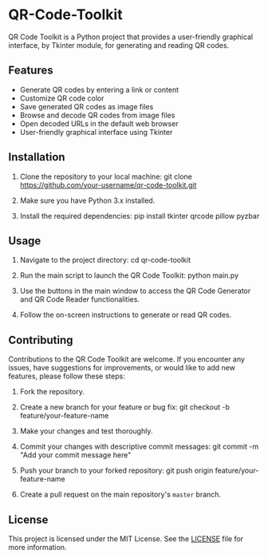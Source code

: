 # QR-Code-Toolkit
QR Code Toolkit is a Python project that provides a user-friendly graphical interface, by Tkinter module, for generating and reading QR codes.

## Features
- Generate QR codes by entering a link or content
- Customize QR code color
- Save generated QR codes as image files
- Browse and decode QR codes from image files
- Open decoded URLs in the default web browser
- User-friendly graphical interface using Tkinter

## Installation
1. Clone the repository to your local machine:
git clone https://github.com/your-username/qr-code-toolkit.git

2. Make sure you have Python 3.x installed.

3. Install the required dependencies:
pip install tkinter qrcode pillow pyzbar

## Usage
1. Navigate to the project directory:
cd qr-code-toolkit

2. Run the main script to launch the QR Code Toolkit:
python main.py

3. Use the buttons in the main window to access the QR Code Generator and QR Code Reader functionalities.

4. Follow the on-screen instructions to generate or read QR codes.

## Contributing
Contributions to the QR Code Toolkit are welcome. If you encounter any issues, have suggestions for improvements, or would like to add new features, please follow these steps:
1. Fork the repository.

2. Create a new branch for your feature or bug fix:
git checkout -b feature/your-feature-name

3. Make your changes and test thoroughly.

4. Commit your changes with descriptive commit messages:
git commit -m "Add your commit message here"

5. Push your branch to your forked repository:
git push origin feature/your-feature-name

6. Create a pull request on the main repository's `master` branch.


## License
This project is licensed under the MIT License. See the [LICENSE](LICENSE) file for more information.
